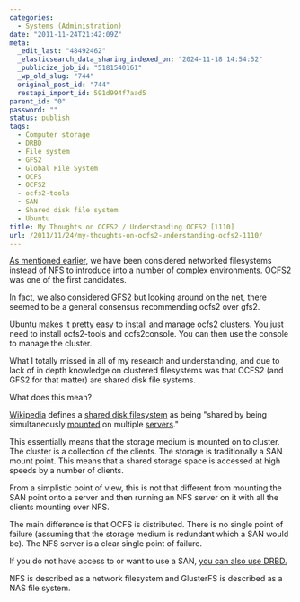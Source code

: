 ```yaml
---
categories:
  - Systems (Administration)
date: "2011-11-24T21:42:09Z"
meta:
  _edit_last: "48492462"
  _elasticsearch_data_sharing_indexed_on: "2024-11-18 14:54:52"
  _publicize_job_id: "5181540161"
  _wp_old_slug: "744"
  original_post_id: "744"
  restapi_import_id: 591d994f7aad5
parent_id: "0"
password: ""
status: publish
tags:
  - Computer storage
  - DRBD
  - File system
  - GFS2
  - Global File System
  - OCFS
  - OCFS2
  - ocfs2-tools
  - SAN
  - Shared disk file system
  - Ubuntu
title: My Thoughts on OCFS2 / Understanding OCFS2 [1110]
url: /2011/11/24/my-thoughts-on-ocfs2-understanding-ocfs2-1110/
---
```


[As mentioned earlier](/2011/11/24/glusterfs-howto/ "GlusterFS HOWTO [1108]"),
we have been considered networked filesystems instead of NFS to introduce into a
number of complex environments. OCFS2 was one of the first candidates.

In fact, we also considered GFS2 but looking around on the net, there seemed to
be a general consensus recommending ocfs2 over gfs2.

Ubuntu makes it pretty easy to install and manage ocfs2 clusters. You just need
to install ocfs2-tools and ocfs2console. You can then use the console to manage
the cluster.

What I totally missed in all of my research and understanding, and due to lack
of in depth knowledge on clustered filesystems was that OCFS2 (and GFS2 for that
matter) are shared disk file systems.

What does this mean?

<!--more-->

[Wikipedia](http://en.wikipedia.org/ "Wikipedia") defines a
[shared disk filesystem](http://en.wikipedia.org/wiki/Shared_disk_file_system "Shared Disk File System") as
being "shared by being
simultaneously [mounted](<http://en.wikipedia.org/wiki/Mount_(computing)> "Mount
(computing)") on
multiple [servers](<http://en.wikipedia.org/wiki/Server_(computing)> "Server (computing)")."

This essentially means that the storage medium is mounted on to cluster. The
cluster is a collection of the clients. The storage is traditionally a SAN mount
point. This means that a shared storage space is accessed at high speeds by a
number of clients.

From a simplistic point of view, this is not that different from mounting the
SAN point onto a server and then running an NFS server on it with all the
clients mounting over NFS.

The main difference is that OCFS is distributed. There is no single point of
failure (assuming that the storage medium is redundant which a SAN would be).
The NFS server is a clear single point of failure.

If you do not have access to or want to use a SAN,
[you can also use DRBD.](http://www.drbd.org/users-guide/ch-ocfs2.html "Using OCFS2 with DRBD")

NFS is described as a network filesystem and GlusterFS is described as a NAS
file system.
